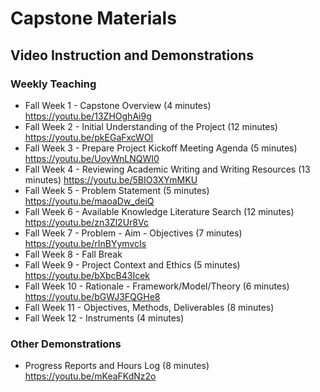 # Capstone Materials

## Video Instruction and Demonstrations

### Weekly Teaching

* Fall Week 1 - Capstone Overview (4 minutes) https://youtu.be/13ZHOghAi9g
* Fall Week 2 - Initial Understanding of the Project (12 minutes) https://youtu.be/pkEGaFxcWOI
* Fall Week 3 - Prepare Project Kickoff Meeting Agenda (5 minutes) https://youtu.be/UoyWnLNQWI0
* Fall Week 4 - Reviewing Academic Writing and Writing Resources (13 minutes) https://youtu.be/5BIO3XYmMKU
* Fall Week 5 - Problem Statement (5 minutes) https://youtu.be/maoaDw_deiQ
* Fall Week 6 - Available Knowledge Literature Search (12 minutes) https://youtu.be/zn3Zl2Ur8Vc
* Fall Week 7 - Problem - Aim - Objectives (7 minutes) https://youtu.be/rInBYymvcIs
* Fall Week 8 - Fall Break
* Fall Week 9 - Project Context and Ethics (5 minutes) https://youtu.be/bXbcB43Icek
* Fall Week 10 - Rationale - Framework/Model/Theory (6 minutes) https://youtu.be/bGWJ3FQGHe8
* Fall Week 11 - Objectives, Methods, Deliverables (8 minutes) 
* Fall Week 12 - Instruments (4 minutes) 

### Other Demonstrations

* Progress Reports and Hours Log (8 minutes) https://youtu.be/mKeaFKdNz2o
